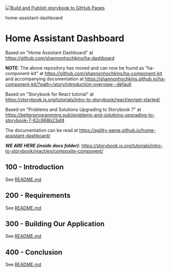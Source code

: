[![Build and Publish storybook to GitHub Pages](https://github.com/agility-game/home-assistant-dashboard/actions/workflows/deploy.yaml/badge.svg)](https://github.com/agility-game/home-assistant-dashboard/actions/workflows/deploy.yaml)

home-assistant-dashboard
# Home Assistant Dashboard

Based on "Home Assistant Dashboard" at https://github.com/shannonhochkins/ha-dashboard 

**NOTE**: The above repository has moved and can now be found as "ha-component-kit" at https://github.com/shannonhochkins/ha-component-kit and accompanying documentation at https://shannonhochkins.github.io/ha-component-kit/?path=/story/introduction-overview--default

Based on "Storybook for React tutorial" at https://storybook.js.org/tutorials/intro-to-storybook/react/en/get-started/

Based on "Problems and Solutions Upgrading to Storybook 7" at https://betterprogramming.pub/problems-and-solutions-upgrading-to-storybook-7-62c868b23af4

The documentation can be read at https://agility-game.github.io/home-assistant-dashboard/

*****WE ARE HERE (inside docs folder)*****: https://storybook.js.org/tutorials/intro-to-storybook/react/en/composite-component/

## 100 - Introduction

See [README.md](./100/README.md)

## 200 - Requirements

See [README.md](./200/README.md)

## 300 - Building Our Application

See [README.md](./300/README.md)

## 400 - Conclusion

See [README.md](./400/README.md)
